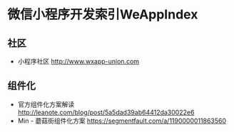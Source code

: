 # 微信小程序开发索引WeAppIndex

## 社区
- 小程序社区 http://www.wxapp-union.com

## 组件化
- 官方组件化方案解读 http://leanote.com/blog/post/5a5dad39ab64412da30022e6
- Min - 蘑菇街组件化方案 https://segmentfault.com/a/1190000011863560
